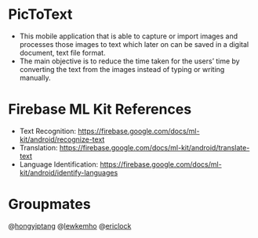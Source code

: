 # PicToText
- This mobile application that is able to capture or import images and processes those images to text which later on can be saved in a digital document, text file format. 
- The main objective is to reduce the time taken for the users’ time by converting the text from the images instead of typing or writing manually.

# Firebase ML Kit References

- Text Recognition:
https://firebase.google.com/docs/ml-kit/android/recognize-text
- Translation:
https://firebase.google.com/docs/ml-kit/android/translate-text
- Language Identification:
https://firebase.google.com/docs/ml-kit/android/identify-languages

# Groupmates
@[hongyiptang](https://github.com/hongyiptang)
@[lewkemho](https://github.com/kemholew)
@[ericlock](https://github.com/ericL97)
